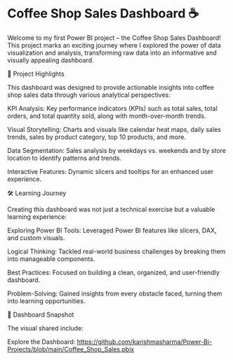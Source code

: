 # Coffee Shop Sales Dashboard :coffee:

Welcome to my first Power BI project – the Coffee Shop Sales Dashboard! This project marks an exciting journey where I explored the power of data visualization and analysis, 
transforming raw data into an informative and visually appealing dashboard.

🌟 Project Highlights

This dashboard was designed to provide actionable insights into coffee shop sales data through various analytical perspectives:

KPI Analysis: Key performance indicators (KPIs) such as total sales, total orders, and total quantity sold, along with month-over-month trends.

Visual Storytelling: Charts and visuals like calendar heat maps, daily sales trends, sales by product category, top 10 products, and more.

Data Segmentation: Sales analysis by weekdays vs. weekends and by store location to identify patterns and trends.

Interactive Features: Dynamic slicers and tooltips for an enhanced user experience.

🛠 Learning Journey

Creating this dashboard was not just a technical exercise but a valuable learning experience:

Exploring Power BI Tools: Leveraged Power BI features like slicers, DAX, and custom visuals.

Logical Thinking: Tackled real-world business challenges by breaking them into manageable components.

Best Practices: Focused on building a clean, organized, and user-friendly dashboard.

Problem-Solving: Gained insights from every obstacle faced, turning them into learning opportunities.

🎨 Dashboard Snapshot

The visual shared include: 


Explore the Dashboard: https://github.com/karishmasharma/Power-Bi-Projects/blob/main/Coffee_Shop_Sales.pbix
